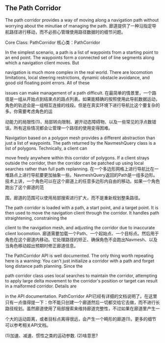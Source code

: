 ## The Path Corridor

The path corridor provides a way of moving along a navigation path without worrying about the minutiae of managing the path.
廊道提供了一种沿指定导航路径进行移动，而不必担心管理使用路径数据时的细节问题。


Core Class: PathCorridor
核心类：PathCorridor


In the simplest scenario, a path is a list of waypoints from a starting point to an end point. The waypoints form a connected set of line segments along which a navigation client moves. But 


navigation is much more complex in the real world. There are locomotion limitations, local steering restrictions, dynamic obstacle avoidance, and good old floating point errors. All of these 


issues can make management of a path difficult.
在最简单的情景里，一个路径是一组从开始点到结束点的路点列表。如果能精确的按照使用此导航数据运动，角色的轨迹会是一组相互连接的线段。但是在真实环境下进行导航比这个要复杂的多。你需要考虑角色的运


动能力的局限性(1)、局部转向限制、避开动态障碍物、以及一些常见的浮点数错误。所有这些情况都会让管理一个路径的使用变得困难。


Navigation based on a polygon mesh provides a different abstraction than just a list of waypoints. The path returned by the NavmeshQuery class is a list of polygons. Technically, a client can 


move freely anywhere within this corridor of polygons. If a client strays outside the corridor, then the corridor can be patched up using local searches rather than full path replanning.
在一个多边形网格上进行导航比在一堆路点上进行导航要更加抽象一些。NavmeshQuery返回的Path是一组多边形。技术上讲，一个角色可以在这个廊道上的任意多边形内自由的移动。如果一个角色跑出了这个廊道的范


围，廊道的范围可以使用局部搜索进行扩大，而不是重新规划整条路径。


The path corridor is loaded with a path, a start point, and a target point. It is then used to move the navigation client through the corridor. It handles path straightening, constraining the 


client to the navigation mesh, and adjusting the corridor due to inaccurate client locomotion.
廊道需要加载一个Path、一个起始点、一个目标点。然后用于角色在这个廊道内移动。它处理路径的矫正、确保角色不会跑出Navmesh、以及当角色移动超出预期时修正廊道信息。


The PathCorridor API is well documented. The only thing worth repeating here is a warning: You can't just initialize a corridor with a path and forget long distance path planning. Since the 


path corridor class uses local searches to maintain the corridor, attempting to apply large delta movement to the corridor's position or target can result in a malformed corridor. Details are 


in the API documentation.
PathCorridor API已经有详细的文档说明了。在这里只有一点值得提一下：你不能只创建一个廊道然后一切都交给它去做，而不进行长路径规划。虽然廊道使用了局部搜索来维持廊道完整性，不过如果在廊道里产生一


个大的运动距离，或者目标点离得很远，会产生一个畸形的廊道(1)。更多的细节可以参考相关API文档。




(1)加速、减速、惯性之类的运动参数.
(2)啥意思?